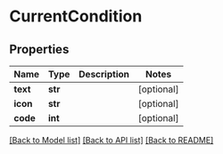 # CurrentCondition

## Properties
Name | Type | Description | Notes
------------ | ------------- | ------------- | -------------
**text** | **str** |  | [optional] 
**icon** | **str** |  | [optional] 
**code** | **int** |  | [optional] 

[[Back to Model list]](../README.md#documentation-for-models) [[Back to API list]](../README.md#documentation-for-api-endpoints) [[Back to README]](../README.md)


